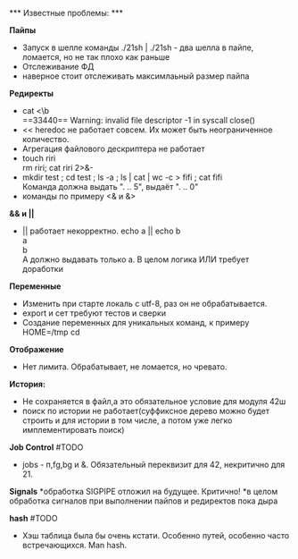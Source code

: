 *** Известные проблемы: ***

**Пайпы**
* Запуск в шелле команды ./21sh | ./21sh - два шелла в пайпе, ломаетcя, но не так плохо как раньше
* Отслеживание ФД
* наверное стоит отслеживать максимлаьный размер пайпа


**Редиректы**
* cat \<\b<br/>
==33440== Warning: invalid file descriptor -1 in syscall close()<br/>
* << heredoc не работает совсем. Их может быть неограниченное количество.
* Агрегация файлового дескриптера не работает
* touch riri <br/>
rm riri; cat riri 2>&- <br/>
* mkdir test ; cd test ; ls -a ; ls | cat | wc -c > fifi ; cat fifi <br/>
Команда должна выдать ". .. 5", выдаёт ". .. 0"
* команды по примеру <& и &>

**&& и ||**
* || работает некорректно.
echo a || echo b <br/>
a<br/>
b<br/>
А должно выдавать только а. В целом логика ИЛИ требует доработки<br/>

**Переменные**
* Изменить при старте локаль с utf-8, раз он не обрабатывается.
* export и сет требуют тестов и сверки
* Создание переменных для уникальных команд, к примеру HOME=/tmp cd

**Отображение**
* Нет лимита. Обрабатывает, не ломается, но чревато.

**История:**
* Не сохраняется в файл,а это обязательное условие для модуля 42ш
* поиск по истории не работает(суффиксное дерево можно будет строить и для истории в том числе, а потом уже легко имплементировать поиск)

**Job Control**
#TODO
* jobs - п,fg,bg и &. Обязательный переквизит для 42, некритично для 21.

**Signals**
*обработка SIGPIPE отложил на будущее. Критично!
*в целом обработка сигналов при выполнении пайпов и редиректов пока дыра

**hash**
#TODO
* Хэш таблица была бы очень кстати. Особенно путей, особенно часто встречающихся. Man hash.<br/>
